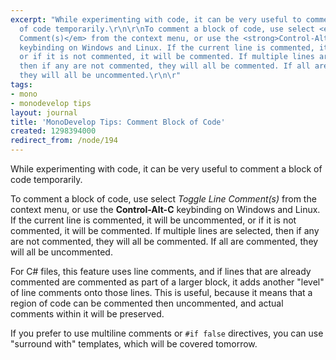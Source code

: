 ```yaml
---
excerpt: "While experimenting with code, it can be very useful to comment a block
  of code temporarily.\r\n\r\nTo comment a block of code, use select <em>Toggle Line
  Comment(s)</em> from the context menu, or use the <strong>Control-Alt-C</strong>
  keybinding on Windows and Linux. If the current line is commented, it will be uncommented,
  or if it is not commented, it will be commented. If multiple lines are selected,
  then if any are not commented, they will all be commented. If all are commented,
  they will all be uncommented.\r\n\r"
tags:
- mono
- monodevelop tips
layout: journal
title: 'MonoDevelop Tips: Comment Block of Code'
created: 1298394000
redirect_from: /node/194
---
```

While experimenting with code, it can be very useful to comment a block of code temporarily.

To comment a block of code, use select <em>Toggle Line Comment(s)</em> from the context menu, or use the <strong>Control-Alt-C</strong> keybinding on Windows and Linux. If the current line is commented, it will be uncommented, or if it is not commented, it will be commented. If multiple lines are selected, then if any are not commented, they will all be commented. If all are commented, they will all be uncommented.

For C# files, this feature uses line comments, and if lines that are already commented are commented as part of a larger block, it adds another "level" of line comments onto those lines. This is useful, because it means that a region of code can be commented then uncommented, and actual comments within it will be preserved.

If you prefer to use multiline comments or <code>#if false</code> directives, you can use "surround with" templates, which will be covered tomorrow.
